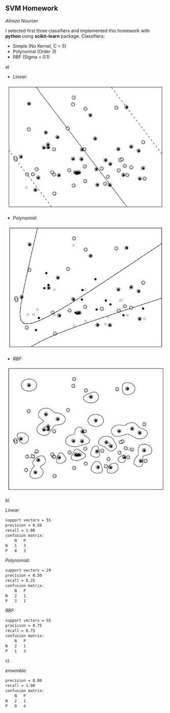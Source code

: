 ## SVM Homework

*Alireza Nourian*
<br />

I selected first three classifiers and implemented this homework with **python** using **scikit-learn** package. Classifiers:

+ Simple (No Kernel, C = 5)
+ Polynomial (Order 3)
+ RBF (Sigma = 0.1)

a)

+ *Linear:*

![](linear.png)

+ *Polynomial:*

![](poly.png)

+ *RBF:*

![](rbf.png)

b)

*Linear:*

	support vectors = 55
	precision = 0.50
	recall = 1.00
	confusion matrix:
		N	P
	N	1	3
	P	0	3

*Polynomial:*

	support vectors = 29
	precision = 0.50
	recall = 0.25
	confusion matrix:
		N	P
	N	2	1
	P	3	1

*RBF:*

	support vectors = 55
	precision = 0.75
	recall = 0.75
	confusion matrix:
		N	P
	N	2	1
	P	1	3

c)

*ensemble:*

	precision = 0.80
	recall = 1.00
	confusion matrix:
		N	P
	N	2	1
	P	0	4

